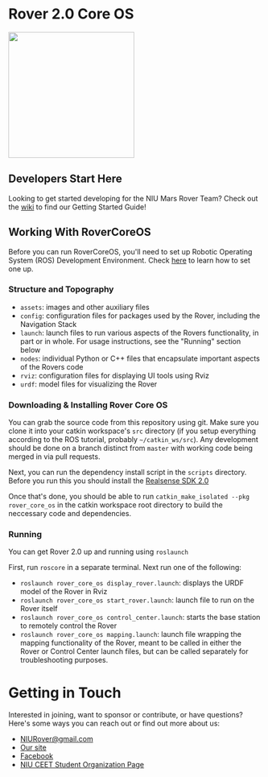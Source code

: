 # Rover 2.0 Core OS

<img src="https://github.com/NIURoverTeam/RoverCoreOS/blob/master/assets/NIU%20Rover%20Logo%20V2.png" width="250" height="250"/>

## Developers Start Here

Looking to get started developing for the NIU Mars Rover Team? Check out the [wiki](https://github.com/NIURoverTeam/RoverCoreOS/wiki) to find our Getting Started Guide!

## Working With RoverCoreOS

Before you can run RoverCoreOS, you'll need to set up Robotic Operating System (ROS) Development Environment. Check [here](https://github.com/NIURoverTeam/RoverCoreOS/wiki/Setting-Up-a-Development-Environment) to learn how to set one up.

### Structure and Topography

* `assets`: images and other auxiliary files
* `config`: configuration files for packages used by the Rover, including the Navigation Stack
* `launch`: launch files to run various aspects of the Rovers functionality, in part or in whole. For usage instructions, see the "Running" section below
* `nodes`: individual Python or C++ files that encapsulate important aspects of the Rovers code
* `rviz`: configuration files for displaying UI tools using Rviz
* `urdf`: model files for visualizing the Rover

### Downloading & Installing Rover Core OS

You can grab the source code from this repository using git. Make sure you clone it into your catkin workspace's `src` directory (if you setup everything according to the ROS tutorial, probably `~/catkin_ws/src`). Any development should be done on a branch distinct from `master` with working code being merged in via pull requests.

Next, you can run the dependency install script in the `scripts` directory. Before you run this you should install the [Realsense SDK 2.0](https://realsense.intel.com/sdk-2/#install)

Once that's done, you should be able to run `catkin_make_isolated --pkg rover_core_os` in the catkin workspace root directory to build the neccessary code and dependencies.

### Running
You can get Rover 2.0 up and running using `roslaunch`

First, run `roscore` in a separate terminal. Next run one of the following:
* `roslaunch rover_core_os display_rover.launch`: displays the URDF model of the Rover in Rviz
* `roslaunch rover_core_os start_rover.launch`: launch file to run on the Rover itself
* `roslaunch rover_core_os control_center.launch`: starts the base station to remotely control the Rover
* `roslaunch rover_core_os mapping.launch`: launch file wrapping the mapping functionality of the Rover, meant to be called in either the Rover or Control Center launch files, but can be called separately for troubleshooting purposes.

# Getting in Touch

Interested in joining, want to sponsor or contribute, or have questions? Here's some ways you can reach out or find out more about us:

* [NIURover@gmail.com](mailto:niurover@gmail.com)
* [Our site](https://niurover.wixsite.com/niurover)
* [Facebook](https://www.facebook.com/NIURover)
* [NIU CEET Student Organization Page](https://www.niu.edu/CEET/student-organizations/index.shtml)
